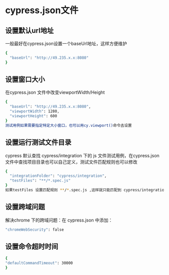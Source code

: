 
# cypress.json文件

## 设置默认url地址

一般最好在cypress.json设置一个baseUrl地址，这样方便维护

```.bash
{
  "baseUrl": "http://49.235.x.x:8080"
}
```

## 设置窗口大小

在cypress.json 文件中改变viewportWidth/Height

```.bash
{
  "baseUrl": "http://49.235.x.x:8080",
  "viewportWidth": 1280,
  "viewportHeight": 600
}
测试用例如果需要指定特定大小窗口，也可以用cy.viewport()命令去设置
```

## 设置运行测试文件目录

cypress 默认查找 cypress/integration 下的 js 文件测试用例，在cypress.json文件中查找项目目录也可以自己定义，测试文件匹配规则也可以修改

```.bash
{
  "integrationFolder": "cypress/integration",
  "testFiles": "**/*.spec.js"
}
如果testFiles 设置匹配规则 **/*.spec.js ,这样就只能匹配到 cypress/integration 目录下的 .spec.js 后缀的文件了
```

## 设置跨域问题

解决chrome 下的跨域问题：在 cypress.json 中添加：

```.bash
"chromeWebSecurity": false
```

## 设置命令超时时间

```.bash
{
"defaultCommandTimeout": 30000
}

```